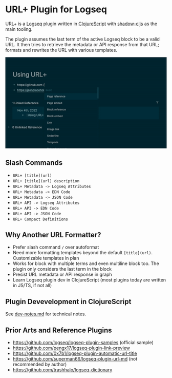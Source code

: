 # URL+ Plugin for Logseq

URL+ is a [Logseq](https://logseq.com) plugin written in [ClojureScript](https://clojurescript.org) with [shadow-cljs](https://github.com/thheller/shadow-cljs) as the main tooling.

The plugin assumes the last term of the active Logseq block to be a valid URL. It then tries to retrieve the metadata or API response from that URL; formats and rewrites the URL with various templates.

![demo](demo.gif)

## Slash Commands

- `URL+ [title](url)`
- `URL+ [title](url) description`
- `URL+ Metadata -> Logseq Attributes`
- `URL+ Metadata -> EDN Code`
- `URL+ Metadata -> JSON Code`
- `URL+ API -> Logseq Attributes`
- `URL+ API -> EDN Code`
- `URL+ API -> JSON Code`
- `URL+ Compact Definitions`

## Why Another URL Formatter?

- Prefer slash command `/` over autoformat
- Need more formatting templates beyond the default `[title](url)`. Customizable templates in plan
- Works for block with multiple terms and even multiline block too. The plugin only considers the last term in the block
- Presist URL metadata or API response in graph
- Learn Logseq plugin dev in ClojureScript (most plugins today are written in JS/TS, if not all)

## Plugin Devevelopment in ClojureScript

See [dev-notes.md](./doc/dev-notes.md) for technical notes.

## Prior Arts and Reference Plugins
- https://github.com/logseq/logseq-plugin-samples (official sample)
- https://github.com/pengx17/logseq-plugin-link-preview
- https://github.com/0x7b1/logseq-plugin-automatic-url-title
- https://github.com/superman66/logseq-plugin-url-md (not recommended by author)
- https://github.com/trashhalo/logseq-dictionary
